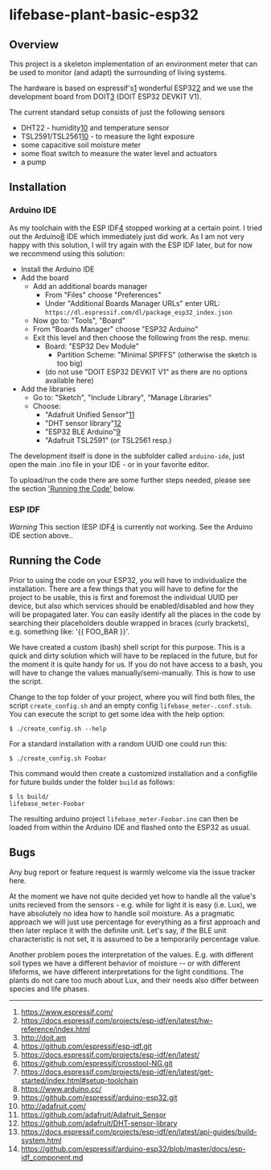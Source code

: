 # lifebase-plant-basic-esp32

## Overview

This project is a skeleton implementation of an environment meter
that can be used to monitor (and adapt) the surrounding of living
systems.

The hardware is based on espressif's[1](#1) wonderful ESP32[2](#2) and
we use the development board from DOIT[3](#3) (DOIT ESP32 DEVKIT V1).

The current standard setup consists of just the following sensors

  * DHT22 - humidity[10](#10) and temperature sensor
  * TSL2591/TSL2561[10](#10) - to measure the light exposure
  * some capacitive soil moisture meter
  * some float switch to measure the water level and actuators
  * a pump

## Installation

### Arduino IDE

As my toolchain with the ESP IDF[4](#4) stopped working at
a certain point. I tried out the Arduino[8](#8) IDE which
immediately just did work.
As I am not very happy with this solution, I will
try again with the ESP IDF later, but for now
we recommend using this solution:

  * Install the Arduino IDE
  * Add the board
    * Add an additional boards manager
      * From "Files" choose "Preferences"
      * Under "Additional Boards Manager URLs" enter URL: `https://dl.espressif.com/dl/package_esp32_index.json`
    * Now go to: "Tools", "Board"
    * From "Boards Manager" choose "ESP32 Arduino"
    * Exit this level and then choose the following from the resp. menu:
      * Board: "ESP32 Dev Module"
        * Partition Scheme: "Minimal SPIFFS" (otherwise the sketch is too big)
      * (do not use "DOIT ESP32 DEVKIT V1" as there are no options available here)
  * Add the libraries
    * Go to: "Sketch", "Include Library", "Manage Libraries"
    * Choose:
      * "Adafruit Unified Sensor"[11](#11)
      * "DHT sensor library"[12](#12)
      * "ESP32 BLE Arduino"[9](#9)
      * "Adafruit TSL2591" (or TSL2561 resp.)

The development itself is done in the subfolder called `arduino-ide`,
just open the main .ino file in your IDE - or in your favorite
editor.

To upload/run the code there are some further steps needed,
please see the section ['Running the Code'](#running-the-code)
below.

### ESP IDF

*Warning* This section (ESP IDF[4](#4) is currently not working. See the
Arduino IDE section above..


## Running the Code

Prior to using the code on your ESP32, you will have to individualize
the installation. There are a few things that you will have to define
for the project to be usable, this is first and foremost the individual
UUID per device, but also which services should be enabled/disabled
and how they will be propagated later. You can easily identify all the
places in the code by searching their placeholders double wrapped in
braces (curly brackets), e.g. something like: '{{ FOO\_BAR }}'.

We have created a custom (bash) shell script for this purpose. This is a quick
and dirty solution which will have to be replaced in the future, but for the
moment it is quite handy for us. If you do not have access to a bash, you
will have to change the values manually/semi-manually. This is how to use
the script.

Change to the top folder of your project, where you will find both
files, the script `create_config.sh` and an empty config
`lifebase_meter-.conf.stub`. You can execute the script to get some
idea with the help option:

    $ ./create_config.sh --help

For a standard installation with a random UUID one could run this:

    $ ./create_config.sh Foobar

This command would then create a customized installation and a configfile
for future builds under the folder `build` as follows:

    $ ls build/
    lifebase_meter-Foobar

The resulting arduino project `lifebase_meter-Foobar.ino` can then be loaded
from within the Arduino IDE and flashed onto the ESP32 as usual.


## Bugs

Any bug report or feature request is warmly welcome via
the issue tracker here.

At the moment we have not quite decided yet how to handle
all the value's units recieved from the sensors - e.g. while for
light it is easy (i.e. Lux), we have absolutely no idea
how to handle
soil moisture. As a pragmatic approach we will just use
percentage for everything as a first approach and then
later replace it with the definite unit. Let's say, if
the BLE unit characteristic is not set, it is assumed
to be a temporarily percentage value.

Another problem poses the interpretation of the values.
E.g. with different soil types we have a different behavior
of moisture --
or with different lifeforms, we have different interpretations
for the light conditions. The plants do not care too much about
Lux, and their needs also differ between species and life phases.

---
  1. <a name="1" href="https://www.espressif.com/">https://www.espressif.com/</a>
  1. <a name="2" href="https://docs.espressif.com/projects/esp-idf/en/latest/hw-reference/index.html">https://docs.espressif.com/projects/esp-idf/en/latest/hw-reference/index.html</a>
  1. <a name="3" href="http://doit.am">http://doit.am</a>
  1. <a name="4" href="https://github.com/espressif/esp-idf.git">https://github.com/espressif/esp-idf.git</a>
  1. <a name="5" href="https://docs.espressif.com/projects/esp-idf/en/latest/">https://docs.espressif.com/projects/esp-idf/en/latest/</a>
  1. <a name="6" href="https://github.com/espressif/crosstool-NG.git">https://github.com/espressif/crosstool-NG.git</a>
  1. <a name="7" href="https://docs.espressif.com/projects/esp-idf/en/latest/get-started/index.html#setup-toolchain">https://docs.espressif.com/projects/esp-idf/en/latest/get-started/index.html#setup-toolchain</a>
  1. <a name="8" href="https://www.arduino.cc/">https://www.arduino.cc/</a>
  1. <a name="9" href="https://github.com/espressif/arduino-esp32.git">https://github.com/espressif/arduino-esp32.git</a>
  1. <a name="10" href="http://adafruit.com/">http://adafruit.com/</a>
  1. <a name="11" href="https://github.com/adafruit/Adafruitb_Sensor">https://github.com/adafruit/Adafruit_Sensor</a>
  1. <a name="12" href="https://github.com/adafruit/DHT-sensor-library">https://github.com/adafruit/DHT-sensor-library</a>
  1. <a name="13" href="https://docs.espressif.com/projects/esp-idf/en/latest/api-guides/build-system.html">https://docs.espressif.com/projects/esp-idf/en/latest/api-guides/build-system.html</a>
  1. <a name="14" href="https://github.com/espressif/arduino-esp32/blob/master/docs/esp-idf_component.md">https://github.com/espressif/arduino-esp32/blob/master/docs/esp-idf_component.md</a>
